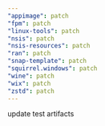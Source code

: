 ```yaml
---
"appimage": patch
"fpm": patch
"linux-tools": patch
"nsis": patch
"nsis-resources": patch
"ran": patch
"snap-template": patch
"squirrel.windows": patch
"wine": patch
"wix": patch
"zstd": patch
---
```


update test artifacts
